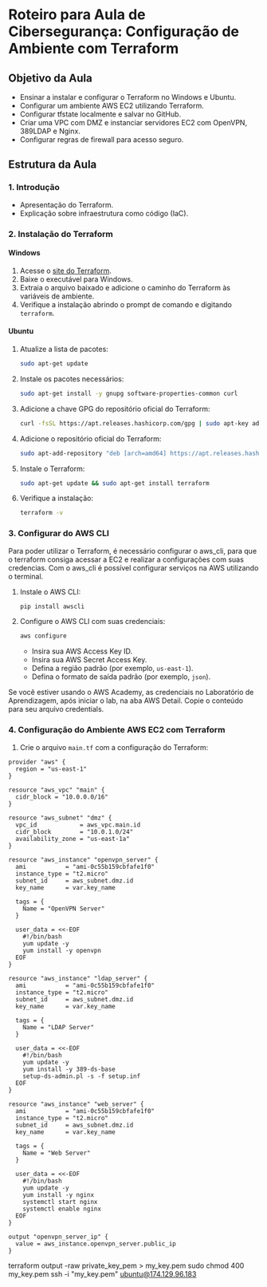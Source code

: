 # Roteiro para Aula de Cibersegurança: Configuração de Ambiente com Terraform

## Objetivo da Aula

- Ensinar a instalar e configurar o Terraform no Windows e Ubuntu.
- Configurar um ambiente AWS EC2 utilizando Terraform.
- Configurar tfstate localmente e salvar no GitHub.
- Criar uma VPC com DMZ e instanciar servidores EC2 com OpenVPN, 389LDAP e Nginx.
- Configurar regras de firewall para acesso seguro.

## Estrutura da Aula

### 1. Introdução

- Apresentação do Terraform.
- Explicação sobre infraestrutura como código (IaC).

### 2. Instalação do Terraform

#### Windows

1. Acesse o [site do Terraform](https://www.terraform.io/downloads).
2. Baixe o executável para Windows.
3. Extraia o arquivo baixado e adicione o caminho do Terraform às variáveis de ambiente.
4. Verifique a instalação abrindo o prompt de comando e digitando `terraform`.

#### Ubuntu

1. Atualize a lista de pacotes:
   ```bash
   sudo apt-get update
   ```
2. Instale os pacotes necessários:
   ```bash
   sudo apt-get install -y gnupg software-properties-common curl
   ```
3. Adicione a chave GPG do repositório oficial do Terraform:
   ```bash
   curl -fsSL https://apt.releases.hashicorp.com/gpg | sudo apt-key add -
   ```
4. Adicione o repositório oficial do Terraform:
   ```bash
   sudo apt-add-repository "deb [arch=amd64] https://apt.releases.hashicorp.com $(lsb_release -cs) main"
   ```
5. Instale o Terraform:
   ```bash
   sudo apt-get update && sudo apt-get install terraform
   ```
6. Verifique a instalação:
   ```bash
   terraform -v
   ```

### 3. Configurar do AWS CLI
Para poder utilizar o Terraform, é necessário configurar o aws_cli, para que o terraform consiga acessar a EC2 e realizar a configurações com suas credencias. Com o aws_cli é possível configurar serviços na AWS utilizando o terminal.

1. Instale o AWS CLI:

   ```bash
   pip install awscli
   ```
6. Configure o AWS CLI com suas credenciais:

   ```bash
   aws configure
   ```

   - Insira sua AWS Access Key ID.
   - Insira sua AWS Secret Access Key.
   - Defina a região padrão (por exemplo, `us-east-1`).
   - Defina o formato de saída padrão (por exemplo, `json`).

Se você estiver usando o AWS Academy, as credenciais no Laboratório de Aprendizagem, após iniciar o lab, na aba AWS Detail. Copie o conteúdo para seu arquivo credentials.

### 4. Configuração do Ambiente AWS EC2 com Terraform


1. Crie o arquivo `main.tf` com a configuração do Terraform:

```hcl
provider "aws" {
  region = "us-east-1"
}

resource "aws_vpc" "main" {
  cidr_block = "10.0.0.0/16"
}

resource "aws_subnet" "dmz" {
  vpc_id            = aws_vpc.main.id
  cidr_block        = "10.0.1.0/24"
  availability_zone = "us-east-1a"
}

resource "aws_instance" "openvpn_server" {
  ami           = "ami-0c55b159cbfafe1f0"
  instance_type = "t2.micro"
  subnet_id     = aws_subnet.dmz.id
  key_name      = var.key_name

  tags = {
    Name = "OpenVPN Server"
  }

  user_data = <<-EOF
    #!/bin/bash
    yum update -y
    yum install -y openvpn
  EOF
}

resource "aws_instance" "ldap_server" {
  ami           = "ami-0c55b159cbfafe1f0"
  instance_type = "t2.micro"
  subnet_id     = aws_subnet.dmz.id
  key_name      = var.key_name

  tags = {
    Name = "LDAP Server"
  }

  user_data = <<-EOF
    #!/bin/bash
    yum update -y
    yum install -y 389-ds-base
    setup-ds-admin.pl -s -f setup.inf
  EOF
}

resource "aws_instance" "web_server" {
  ami           = "ami-0c55b159cbfafe1f0"
  instance_type = "t2.micro"
  subnet_id     = aws_subnet.dmz.id
  key_name      = var.key_name

  tags = {
    Name = "Web Server"
  }

  user_data = <<-EOF
    #!/bin/bash
    yum update -y
    yum install -y nginx
    systemctl start nginx
    systemctl enable nginx
  EOF
}

output "openvpn_server_ip" {
  value = aws_instance.openvpn_server.public_ip
}
```


terraform output -raw private_key_pem > my_key.pem
sudo chmod 400 my_key.pem 
ssh -i "my_key.pem" ubuntu@174.129.96.183